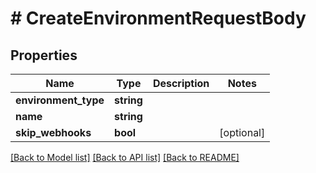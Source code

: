 # # CreateEnvironmentRequestBody

## Properties

Name | Type | Description | Notes
------------ | ------------- | ------------- | -------------
**environment_type** | **string** |  |
**name** | **string** |  |
**skip_webhooks** | **bool** |  | [optional]

[[Back to Model list]](../../README.md#models) [[Back to API list]](../../README.md#endpoints) [[Back to README]](../../README.md)
